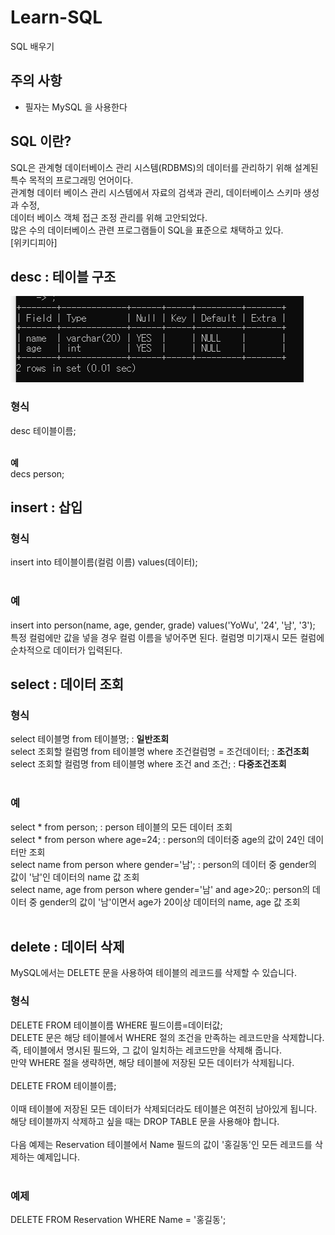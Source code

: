 # Learn-SQL
SQL 배우기

## 주의 사항
- 필자는 MySQL 을 사용한다

## SQL 이란?
SQL은 관계형 데이터베이스 관리 시스템(RDBMS)의 데이터를 관리하기 위해 설계된 특수 목적의 프로그래밍 언어이다. <br>
관계형 데이터 베이스 관리 시스템에서 자료의 검색과 관리, 데이터베이스 스키마 생성과 수정, <br>
데이터 베이스 객체 접근 조정 관리를 위해 고안되었다. <br>
많은 수의 데이터베이스 관련 프로그램들이 SQL을 표준으로 채택하고 있다. <br>
\[위키디피아\]

## desc : 테이블 구조
<img src="/desc.png"> <br>

### 형식 <br>
desc 테이블이름; <br>
<br>

<b> 예 </b> <br>
decs person; <br>

## insert : 삽입

### 형식 <br>
insert into 테이블이름(컬럼 이름) values(데이터); <br>
<br>

### 예 <br>
insert into person(name, age, gender, grade) values('YoWu', '24', '남', '3'); <br>
특정 컬럼에만 값을 넣을 경우 컬럼 이름을 넣어주면 된다. 컬럼명 미기재시 모든 컬럼에 순차적으로 데이터가 입력된다. <br>

## select : 데이터 조회
### 형식 <br>
select 테이블명 from 테이블명; : **일반조회** <br>
select 조회할 컬럼명 from 테이블명 where 조건컬럼명 = 조건데이터; : **조건조회** <br>
select 조회할 컬럼명 from 테이블명 where 조건 and 조건; : **다중조건조회** <br>
<br>

### 예 <br>
select * from person; : person 테이블의 모든 데이터 조회 <br>
select * from person where age=24; : person의 데이터중 age의 값이 24인 데이터만 조회<br>
select name from person where gender='남'; : person의 데이터 중 gender의 값이 '남'인 데이터의 name 값 조회<br>
select name, age from person where gender='남' and age>20;: person의 데이터 중 gender의 값이 '남'이면서 age가 20이상 데이터의 name, age 값 조회<br>
<br>

## delete : 데이터 삭제<br>
MySQL에서는 DELETE 문을 사용하여 테이블의 레코드를 삭제할 수 있습니다. <br>

### 형식 <br>
DELETE FROM 테이블이름 WHERE 필드이름=데이터값; <br>
DELETE 문은 해당 테이블에서 WHERE 절의 조건을 만족하는 레코드만을 삭제합니다. <br>
즉, 테이블에서 명시된 필드와, 그 값이 일치하는 레코드만을 삭제해 줍니다. <br>
만약 WHERE 절을 생략하면, 해당 테이블에 저장된 모든 데이터가 삭제됩니다. <br>
<br>
DELETE FROM 테이블이름; <br>
<br>
이때 테이블에 저장된 모든 데이터가 삭제되더라도 테이블은 여전히 남아있게 됩니다. <br>
해당 테이블까지 삭제하고 싶을 때는 DROP TABLE 문을 사용해야 합니다. <br>
<br>
다음 예제는 Reservation 테이블에서 Name 필드의 값이 '홍길동'인 모든 레코드를 삭제하는 예제입니다. <br>
<br>
### 예제
DELETE FROM Reservation WHERE Name = '홍길동';



